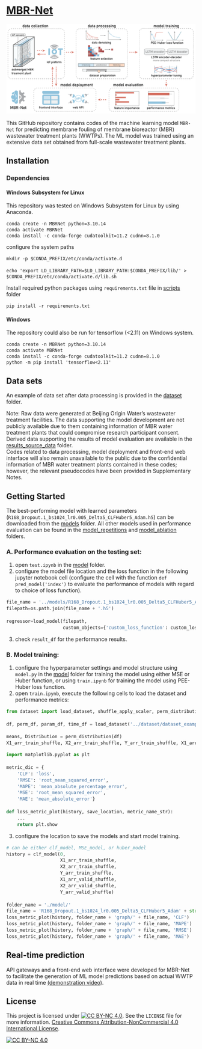 # [MBR-Net](https://github.com/Jassssz/MBR-Net)
![](./assets/fig1.png)

This GitHub repository contains codes of the machine learning model `MBR-Net` for predicting membrane fouling of membrane bioreactor (MBR) wastewater treatment plants (WWTPs). The ML model was trained using an extensive data set obtained from full-scale wastewater treatment plants.

## Installation
### Dependencies
#### Windows Subsystem for Linux
This repository was tested on Windows Subsystem for Linux by using Anaconda.
```
conda create -n MBRNet python=3.10.14
conda activate MBRNet
conda install -c conda-forge cudatoolkit=11.2 cudnn=8.1.0
```
configure the system paths
```
mkdir -p $CONDA_PREFIX/etc/conda/activate.d

echo 'export LD_LIBRARY_PATH=$LD_LIBRARY_PATH:$CONDA_PREFIX/lib/' > $CONDA_PREFIX/etc/conda/activate.d/lib.sh
```

Install required python packages using `requirements.txt` file in [scripts](./scripts/) folder
```
pip install -r requirements.txt
```

#### Windows
The repository could also be run for tensorflow (<2.11) on Windows system.
```
conda create -n MBRNet python=3.10.14
conda activate MBRNet
conda install -c conda-forge cudatoolkit=11.2 cudnn=8.1.0
python -m pip install 'tensorflow<2.11'
```

## Data sets

An example of data set after data processing is provided in the [dataset](./dataset/) folder. 

Note: Raw data were generated at Beijing Origin Water’s wastewater treatment facilities. The data supporting the model development are not publicly available due to them containing information of MBR water treatment plants that could compromise research participant consent. Derived data supporting the results of model evaluation are available in the [results_source_data](./results_source_data/) folder.  
Codes related to data processing, model deployment and front-end web interface will also remain unavailable to the public due to the confidential information of MBR water treatment plants contained in these codes; however, the relevant pseudocodes have been provided in Supplementary Notes.

## Getting Started
The best-performing model with learned parameters (`R168_Dropout.1_bs1024_lr0.005_Delta5_CLFHuber5_Adam.h5`) can be downloaded from the [models](./models/) folder. All other models used in performance evaluation can be found in the [model_repetitions](./models/model_repetitions/) and [model_ablation](./models/model_ablation/) folders.

### A. Performance evaluation on the testing set:
1. open `test.ipynb` in the [model](./models/) folder.
2. configure the model file location and the loss function in the following jupyter notebook cell (configure the cell with the function `def pred_model('index')` to evaluate the performance of models with regard to choice of loss function).
```python
file_name = '../models/R168_Dropout.1_bs1024_lr0.005_Delta5_CLFHuber5_Adam'
filepath=os.path.join(file_name + '.h5')

regressor=load_model(filepath,
                     custom_objects={'custom_loss_function': custom_loss_function})
```
3. check `result_df` for the performance results.



### B. Model training:
1. configure the hyperparameter settings and model structure using `model.py` in the [model](./models/) folder for training the model using either MSE or Huber function, or using `train.ipynb` for training the model using PEE-Huber loss function.
2. open `train.ipynb`, execute the following cells to load the dataset and performance metrics:
```python
from dataset import load_dataset, shuffle_apply_scaler, perm_distribution

df, perm_df, param_df, time_df = load_dataset('../dataset/dataset_example.xlsx')

means, Distribution = perm_distribution(df)
X1_arr_train_shuffle, X2_arr_train_shuffle, Y_arr_train_shuffle, X1_arr_valid_shuffle, X2_arr_valid_shuffle, Y_arr_valid_shuffle, X1_arr_test_shuffle, X2_arr_test_shuffle, Y_arr_test_shuffle, timestamp_test = shuffle_apply_scaler(df, perm_df, param_df, time_df)
```
```python
import matplotlib.pyplot as plt

metric_dic = {
    'CLF': 'loss',
    'RMSE': 'root_mean_squared_error',
    'MAPE': 'mean_absolute_percentage_error',
    'MSE': 'root_mean_squared_error',
    'MAE': 'mean_absolute_error'}

def loss_metric_plot(history, save_location, metric_name_str):
    ...
    return plt.show
```
3. configure the location to save the models and start model training.
```python
# can be either clf_model, MSE_model, or huber_model
history = clf_model(0, 
                    X1_arr_train_shuffle, 
                    X2_arr_train_shuffle, 
                    Y_arr_train_shuffle, 
                    X1_arr_valid_shuffle, 
                    X2_arr_valid_shuffle,
                    Y_arr_valid_shuffle) 

folder_name = './model/'
file_name = 'R168_Dropout.1_bs1024_lr0.005_Delta5_CLFHuber5_Adam' + str(0)
loss_metric_plot(history, folder_name + 'graph/' + file_name, 'CLF')
loss_metric_plot(history, folder_name + 'graph/' + file_name, 'MAPE')
loss_metric_plot(history, folder_name + 'graph/' + file_name, 'RMSE')
loss_metric_plot(history, folder_name + 'graph/' + file_name, 'MAE')

```

## Real-time prediction
API gateways and a front-end web interface were developed for MBR-Net to facilitate the generation of ML model predictions based on actual WWTP data in real time [(demonstration video)](https://www.dropbox.com/scl/fi/476fbk2fo8flaa12f5q03/MBR-Net_supplementary_video_1.mp4?rlkey=2446e2yo3lak66i6d8kuv1g32&st=e8y0yojw&dl=0).

## License
This project is licensed under [![CC BY-NC 4.0][cc-by-nc-shield]][cc-by-nc]. See the `LICENSE` file for more information. 
[Creative Commons Attribution-NonCommercial 4.0 International License][cc-by-nc].

[![CC BY-NC 4.0][cc-by-nc-image]][cc-by-nc]

[cc-by-nc]: https://creativecommons.org/licenses/by-nc/4.0/
[cc-by-nc-image]: https://licensebuttons.net/l/by-nc/4.0/88x31.png
[cc-by-nc-shield]: https://img.shields.io/badge/License-CC%20BY--NC%204.0-lightgrey.svg
